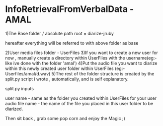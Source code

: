 # InfoRetrievalFromVerbalData - AMAL



1)The Base folder / absolute path root =    diarize-jruby

hereafter everything will be referred to with above folder as base


2)User media files folder - UserFiles
3)If you want to create a new user for now , manually create a directory within UserFiles with the username(eg:- like ive done with the folder 'amal')
4)Put the audio file you want to diarize within this newly created user folder within UserFiles (eg:-Userfiles/amal/d.wav)
5)The rest of the folder structure is created by the split.py script i wrote  , automatically, and is self explanatory.


split.py inputs 

user name - same as the folder you created within UserFiles for your user
audio file name - the name of the file you placed in this user folder to be diarized.

Then sit back , grab some pop corn and enjoy the Magic ;) 
